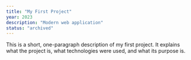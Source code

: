 ```yaml
---
title: "My First Project"
year: 2023
description: "Modern web application"
status: "archived"
---
```


This is a short, one-paragraph description of my first project. It explains what the project is, what technologies were used, and what its purpose is.
